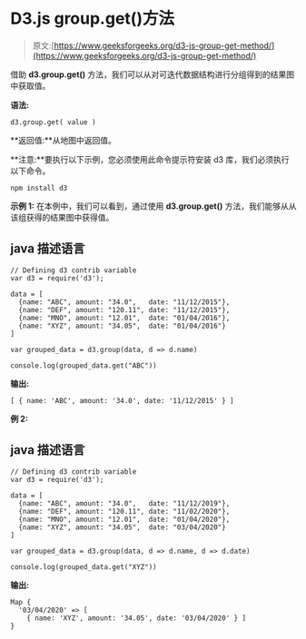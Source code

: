 # D3.js group.get()方法

> 原文:[https://www.geeksforgeeks.org/d3-js-group-get-method/](https://www.geeksforgeeks.org/d3-js-group-get-method/)

借助 **d3.group.get()** 方法，我们可以从对可迭代数据结构进行分组得到的结果图中获取值。

**语法:**

```
d3.group.get( value )

```

**返回值:**从地图中返回值。

**注意:**要执行以下示例，您必须使用此命令提示符安装 d3 库，我们必须执行以下命令。

```
npm install d3

```

**示例 1:** 在本例中，我们可以看到，通过使用 **d3.group.get()** 方法，我们能够从从该组获得的结果图中获得值。

## java 描述语言

```
// Defining d3 contrib variable  
var d3 = require('d3');

data = [
  {name: "ABC", amount: "34.0",   date: "11/12/2015"},
  {name: "DEF", amount: "120.11", date: "11/12/2015"},
  {name: "MNO", amount: "12.01",  date: "01/04/2016"},
  {name: "XYZ", amount: "34.05",  date: "01/04/2016"}
]

var grouped_data = d3.group(data, d => d.name)

console.log(grouped_data.get("ABC"))
```

**输出:**

```
[ { name: 'ABC', amount: '34.0', date: '11/12/2015' } ]

```

**例 2:**

## java 描述语言

```
// Defining d3 contrib variable  
var d3 = require('d3');

data = [
  {name: "ABC", amount: "34.0",   date: "11/12/2019"},
  {name: "DEF", amount: "120.11", date: "11/02/2020"},
  {name: "MNO", amount: "12.01",  date: "01/04/2020"},
  {name: "XYZ", amount: "34.05",  date: "03/04/2020"}
]

var grouped_data = d3.group(data, d => d.name, d => d.date)

console.log(grouped_data.get("XYZ"))
```

**输出:**

```
Map {
  '03/04/2020' => [ 
    { name: 'XYZ', amount: '34.05', date: '03/04/2020' } ]
}

```
